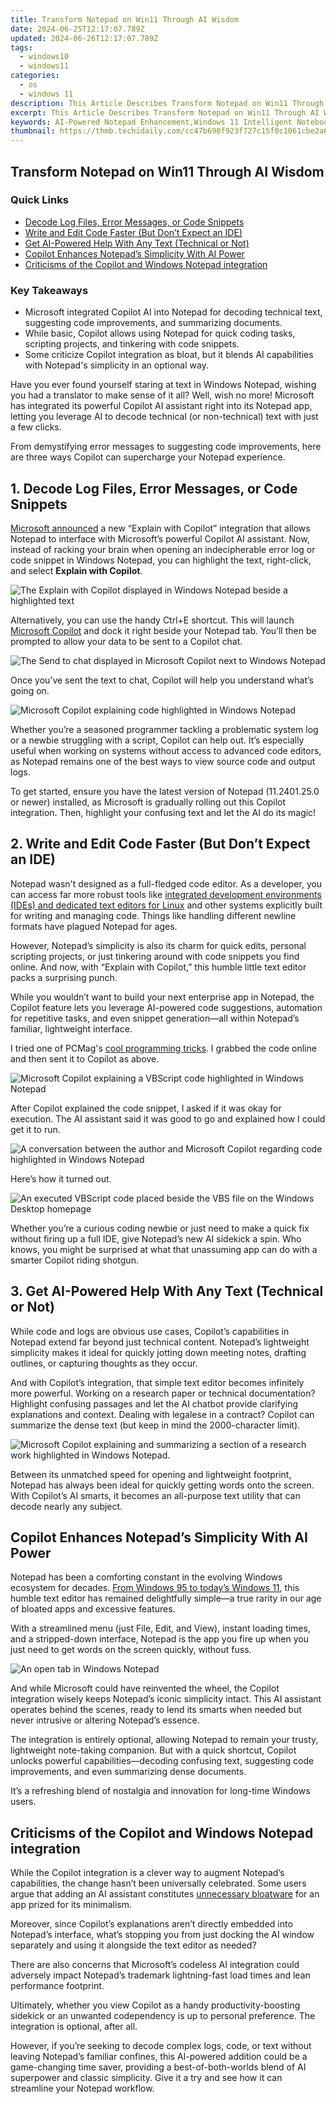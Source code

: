 ```yaml
---
title: Transform Notepad on Win11 Through AI Wisdom
date: 2024-06-25T12:17:07.789Z
updated: 2024-06-26T12:17:07.789Z
tags:
  - windows10
  - windows11
categories:
  - os
  - windows 11
description: This Article Describes Transform Notepad on Win11 Through AI Wisdom
excerpt: This Article Describes Transform Notepad on Win11 Through AI Wisdom
keywords: AI-Powered Notepad Enhancement,Windows 11 Intelligent Notebook,AI Tools for NoteEditing,Win11 SmartNote AI,AI Tech for NotePad Apps,Advanced NotePad AI Features,IntelliNotes Win11 Integration
thumbnail: https://thmb.techidaily.com/cc47b698f923f727c15f0c1061cbe2a60849e3112495eb0d057b6f746e88f4ee.jpg
---
```


## Transform Notepad on Win11 Through AI Wisdom

### Quick Links

* [Decode Log Files, Error Messages, or Code Snippets](#decode-log-files-error-messages-or-code-snippets)
* [Write and Edit Code Faster (But Don’t Expect an IDE)](#write-and-edit-code-faster-but-don-rsquo-t-expect-an-ide)
* [Get AI-Powered Help With Any Text (Technical or Not)](#get-ai-powered-help-with-any-text-technical-or-not)
* [Copilot Enhances Notepad’s Simplicity With AI Power](#copilot-enhances-notepad-rsquo-s-simplicity-with-ai-power)
* [Criticisms of the Copilot and Windows Notepad integration](#criticisms-of-the-copilot-and-windows-notepad-integration)

### Key Takeaways

* Microsoft integrated Copilot AI into Notepad for decoding technical text, suggesting code improvements, and summarizing documents.
* While basic, Copilot allows using Notepad for quick coding tasks, scripting projects, and tinkering with code snippets.
* Some criticize Copilot integration as bloat, but it blends AI capabilities with Notepad's simplicity in an optional way.

 Have you ever found yourself staring at text in Windows Notepad, wishing you had a translator to make sense of it all? Well, wish no more! Microsoft has integrated its powerful Copilot AI assistant right into its Notepad app, letting you leverage AI to decode technical (or non-technical) text with just a few clicks.

 From demystifying error messages to suggesting code improvements, here are three ways Copilot can supercharge your Notepad experience.

## 1\. Decode Log Files, Error Messages, or Code Snippets

[Microsoft announced](https://blogs.windows.com/windows-insider/2024/02/08/snipping-tool-and-notepad-updates-begin-rolling-out-to-windows-insiders/) a new “Explain with Copilot” integration that allows Notepad to interface with Microsoft’s powerful Copilot AI assistant. Now, instead of racking your brain when opening an indecipherable error log or code snippet in Windows Notepad, you can highlight the text, right-click, and select **Explain with Copilot**.

![The Explain with Copilot displayed in Windows Notepad beside a highlighted text](https://static1.makeuseofimages.com/wordpress/wp-content/uploads/2024/03/the-explain-with-copilot-displayed-in-windows-notepad-beside-a-highlighted-text.jpg)

 Alternatively, you can use the handy Ctrl+E shortcut. This will launch [Microsoft Copilot](https://www.makeuseof.com/what-is-microsoft-365-copilot/) and dock it right beside your Notepad tab. You’ll then be prompted to allow your data to be sent to a Copilot chat.

![The Send to chat displayed in Microsoft Copilot next to Windows Notepad](https://static1.makeuseofimages.com/wordpress/wp-content/uploads/2024/03/the-send-to-chat-displayed-in-microsoft-copilot-next-to-windows-notepad.jpg)

 Once you’ve sent the text to chat, Copilot will help you understand what’s going on.

![Microsoft Copilot explaining code highlighted in Windows Notepad](https://static1.makeuseofimages.com/wordpress/wp-content/uploads/2024/03/microsoft-copilot-explaining-code-highlighted-in-windows-notepad.jpg)

 Whether you’re a seasoned programmer tackling a problematic system log or a newbie struggling with a script, Copilot can help out. It’s especially useful when working on systems without access to advanced code editors, as Notepad remains one of the best ways to view source code and output logs.

 To get started, ensure you have the latest version of Notepad (11.2401.25.0 or newer) installed, as Microsoft is gradually rolling out this Copilot integration. Then, highlight your confusing text and let the AI do its magic!

## 2\. Write and Edit Code Faster (But Don’t Expect an IDE)

 Notepad wasn't designed as a full-fledged code editor. As a developer, you can access far more robust tools like [integrated development environments (IDEs) and dedicated text editors for Linux](https://www.makeuseof.com/best-ide-code-editors-for-linux/) and other systems explicitly built for writing and managing code. Things like handling different newline formats have plagued Notepad for ages.

 However, Notepad’s simplicity is also its charm for quick edits, personal scripting projects, or just tinkering around with code snippets you find online. And now, with “Explain with Copilot,” this humble little text editor packs a surprising punch.

 While you wouldn’t want to build your next enterprise app in Notepad, the Copilot feature lets you leverage AI-powered code suggestions, automation for repetitive tasks, and even snippet generation—all within Notepad’s familiar, lightweight interface.

 I tried one of PCMag's [cool programming tricks](http://www.pcmag.com/news/7-cool-programming-tricks-inside-microsoft-notepad). I grabbed the code online and then sent it to Copilot as above.

![Microsoft Copilot explaining a VBScript code highlighted in Windows Notepad](https://static1.makeuseofimages.com/wordpress/wp-content/uploads/2024/03/microsoft-copilot-explaining-a-vbscript-code-highlighted-in-windows-notepad.jpg)

 After Copilot explained the code snippet, I asked if it was okay for execution. The AI assistant said it was good to go and explained how I could get it to run.

![A conversation between the author and Microsoft Copilot regarding code highlighted in Windows Notepad](https://static1.makeuseofimages.com/wordpress/wp-content/uploads/2024/03/a-conversation-between-the-author-and-microsoft-copilot-regarding-code-highlighted-in-windows-notepad.jpg)

 Here’s how it turned out.

![An executed VBScript code placed beside the VBS file on the Windows Desktop homepage](https://static1.makeuseofimages.com/wordpress/wp-content/uploads/2024/03/an-executed-vbscript-code-placed-beside-the-vbs-file-on-the-windows-desktop-homepage.jpg)

 Whether you’re a curious coding newbie or just need to make a quick fix without firing up a full IDE, give Notepad’s new AI sidekick a spin. Who knows, you might be surprised at what that unassuming app can do with a smarter Copilot riding shotgun.

## 3\. Get AI-Powered Help With Any Text (Technical or Not)

 While code and logs are obvious use cases, Copilot’s capabilities in Notepad extend far beyond just technical content. Notepad’s lightweight simplicity makes it ideal for quickly jotting down meeting notes, drafting outlines, or capturing thoughts as they occur.

 And with Copilot’s integration, that simple text editor becomes infinitely more powerful. Working on a research paper or technical documentation? Highlight confusing passages and let the AI chatbot provide clarifying explanations and context. Dealing with legalese in a contract? Copilot can summarize the dense text (but keep in mind the 2000-character limit).

![Microsoft Copilot explaining and summarizing a section of a research work highlighted in Windows Notepad.](https://static1.makeuseofimages.com/wordpress/wp-content/uploads/2024/03/microsoft-copilot-explaining-and-summarizing-a-section-of-a-research-work-highlighted-in-windows-notepad.jpg)

 Between its unmatched speed for opening and lightweight footprint, Notepad has always been ideal for quickly getting words onto the screen. With Copilot’s AI smarts, it becomes an all-purpose text utility that can decode nearly any subject.

## Copilot Enhances Notepad’s Simplicity With AI Power

 Notepad has been a comforting constant in the evolving Windows ecosystem for decades. [From Windows 95 to today’s Windows 11](https://www.makeuseof.com/windows-brief-history/), this humble text editor has remained delightfully simple—a true rarity in our age of bloated apps and excessive features.

 With a streamlined menu (just File, Edit, and View), instant loading times, and a stripped-down interface, Notepad is the app you fire up when you just need to get words on the screen quickly, without fuss.

![An open tab in Windows Notepad](https://static1.makeuseofimages.com/wordpress/wp-content/uploads/2024/03/an-open-tab-in-windows-notepad.jpg)

 And while Microsoft could have reinvented the wheel, the Copilot integration wisely keeps Notepad’s iconic simplicity intact. This AI assistant operates behind the scenes, ready to lend its smarts when needed but never intrusive or altering Notepad’s essence.

 The integration is entirely optional, allowing Notepad to remain your trusty, lightweight note-taking companion. But with a quick shortcut, Copilot unlocks powerful capabilities—decoding confusing text, suggesting code improvements, and even summarizing dense documents.

 It’s a refreshing blend of nostalgia and innovation for long-time Windows users.

## Criticisms of the Copilot and Windows Notepad integration

 While the Copilot integration is a clever way to augment Notepad’s capabilities, the change hasn’t been universally celebrated. Some users argue that adding an AI assistant constitutes [unnecessary bloatware](https://www.makeuseof.com/what-is-bloatware/) for an app prized for its minimalism.

 Moreover, since Copilot’s explanations aren’t directly embedded into Notepad’s interface, what’s stopping you from just docking the AI window separately and using it alongside the text editor as needed?

 There are also concerns that Microsoft’s codeless AI integration could adversely impact Notepad’s trademark lightning-fast load times and lean performance footprint.

 Ultimately, whether you view Copilot as a handy productivity-boosting sidekick or an unwanted codependency is up to personal preference. The integration is optional, after all.

 However, if you’re seeking to decode complex logs, code, or text without leaving Notepad’s familiar confines, this AI-powered addition could be a game-changing time saver, providing a best-of-both-worlds blend of AI superpower and classic simplicity. Give it a try and see how it can streamline your Notepad workflow.



<ins class="adsbygoogle"
      style="display:block"
      data-ad-client="ca-pub-7571918770474297"
      data-ad-slot="8358498916"
      data-ad-format="auto"
      data-full-width-responsive="true"></ins>